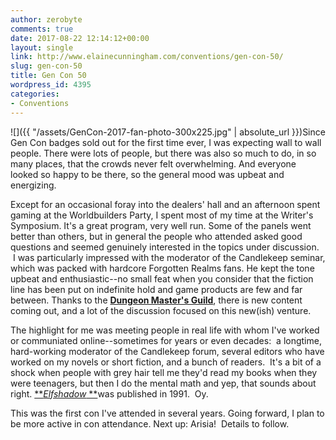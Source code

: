 ```yaml
---
author: zerobyte
comments: true
date: 2017-08-22 12:14:12+00:00
layout: single
link: http://www.elainecunningham.com/conventions/gen-con-50/
slug: gen-con-50
title: Gen Con 50
wordpress_id: 4395
categories:
- Conventions
---
```


![]({{ "/assets/GenCon-2017-fan-photo-300x225.jpg" | absolute_url }})Since Gen Con badges sold out for the first time ever, I was expecting wall to wall people. There were lots of people, but there was also so much to do, in so many places, that the crowds never felt overwhelming. And everyone looked so happy to be there, so the general mood was upbeat and energizing.

Except for an occasional foray into the dealers' hall and an afternoon spent gaming at the Worldbuilders Party, I spent most of my time at the Writer's Symposium. It's a great program, very well run. Some of the panels went better than others, but in general the people who attended asked good questions and seemed genuinely interested in the topics under discussion.  I was particularly impressed with the moderator of the Candlekeep seminar, which was packed with hardcore Forgotten Realms fans. He kept the tone upbeat and enthusiastic--no small feat when you consider that the fiction line has been put on indefinite hold and game products are few and far between. Thanks to the [**Dungeon Master's Guild**](http://www.dmsguild.com), there is new content coming out, and a lot of the discussion focused on this new(ish) venture.

The highlight for me was meeting people in real life with whom I've worked or communiated online--sometimes for years or even decades:  a longtime, hard-working moderator of the Candlekeep forum, several editors who have worked on my novels or short fiction, and a bunch of readers.  It's a bit of a shock when people with grey hair tell me they'd read my books when they were teenagers, but then I do the mental math and yep, that sounds about right. [**_Elfshadow_ **](http://www.elainecunningham.com/books/forgotten-realms/elfshadow-info/)was published in 1991.  Oy.

This was the first con I've attended in several years. Going forward, I plan to be more active in con attendance. Next up: Arisia!  Details to follow.
